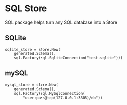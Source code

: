# SQL Store
SQL package helps turn any SQL database into a Store

## SQLite
```
sqlite_store = store.New(
    generated.Schema(),
    sql.Factory(sql.SqliteConnection("test.sqlite")))
```

## mySQL
```
mysql_store = store.New(
    generated.Schema(),
    sql.Factory(sql.MySqlConnection(
        "user:pass@tcp(127.0.0.1:3306)/db"))
```

